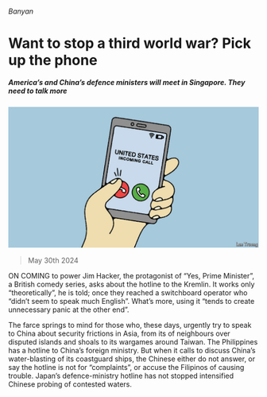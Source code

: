 ###### Banyan

# Want to stop a third world war? Pick up the phone 

##### America’s and China’s defence ministers will meet in Singapore. They need to talk more 

![image](images/20240601_ASD000.jpg) 

> May 30th 2024 

ON COMING to power Jim Hacker, the protagonist of “Yes, Prime Minister”, a British comedy series, asks about the hotline to the Kremlin. It works only “theoretically”, he is told; once they reached a switchboard operator who “didn’t seem to speak much English”. What’s more, using it “tends to create unnecessary panic at the other end”.

The farce springs to mind for those who, these days, urgently try to speak to China about security frictions in Asia, from its  of neighbours over disputed islands and shoals to its wargames around Taiwan. The Philippines has a hotline to China’s foreign ministry. But when it calls to discuss China’s water-blasting of its coastguard ships, the Chinese either do not answer, or say the hotline is not for “complaints”, or accuse the Filipinos of causing trouble. Japan’s defence-ministry hotline has not stopped intensified Chinese probing of contested waters.

